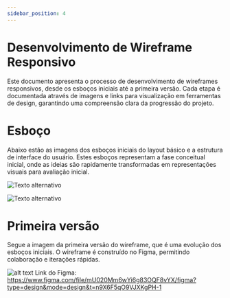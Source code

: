 ```yaml
---
sidebar_position: 4
---
```


# Desenvolvimento de Wireframe Responsivo
Este documento apresenta o processo de desenvolvimento de wireframes responsivos, desde os esboços iniciais até a primeira versão. Cada etapa é documentada através de imagens e links para visualização em ferramentas de design, garantindo uma compreensão clara da progressão do projeto.

# Esboço

Abaixo estão as imagens dos esboços iniciais do layout básico e a estrutura de interface do usuário. Estes esboços representam a fase conceitual inicial, onde as ideias são rapidamente transformadas em representações visuais para avaliação inicial.

![Texto alternativo](/img/telas1.jpg)

![Texto alternativo](/img/telas1.jpg)


# Primeira versão 

Segue a imagem da primeira versão do wireframe, que é uma evolução dos esboços iniciais. O wireframe é construído no Figma, permitindo colaboração e iterações rápidas.

![alt text](/img/wireframe.png)
Link do Figma: https://www.figma.com/file/mU020Mm6wYi6g83OQF8vYX/figma?type=design&mode=design&t=n9X6F5qO9VJXKgPH-1 
